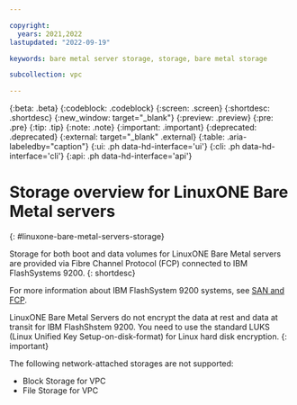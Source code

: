 ```yaml
---

copyright:
  years: 2021,2022
lastupdated: "2022-09-19"

keywords: bare metal server storage, storage, bare metal storage

subcollection: vpc

---
```


{:beta: .beta}
{:codeblock: .codeblock}
{:screen: .screen}
{:shortdesc: .shortdesc}
{:new_window: target="_blank"}
{:preview: .preview}
{:pre: .pre}
{:tip: .tip}
{:note: .note}
{:important: .important}
{:deprecated: .deprecated}
{:external: target="_blank" .external}
{:table: .aria-labeledby="caption"}
{:ui: .ph data-hd-interface='ui'}
{:cli: .ph data-hd-interface='cli'}
{:api: .ph data-hd-interface='api'}

# Storage overview for LinuxONE Bare Metal servers
{: #linuxone-bare-metal-servers-storage}

Storage for both boot and data volumes for LinuxONE Bare Metal servers are provided via Fibre Channel Protocol (FCP) connected to IBM FlashSystems 9200.
{: shortdesc}

For more information about IBM FlashSystem 9200 systems, see [SAN and FCP](https://www.ibm.com/docs/en/linux-on-systems?topic=introduction-san-fcp).

LinuxONE Bare Metal Servers do not encrypt the data at rest and data at transit for IBM FlashShstem 9200. You need to use the standard LUKS (Linux Unified Key Setup-on-disk-format) for Linux hard disk encryption.
{: important}

The following network-attached storages are not supported:

* Block Storage for VPC
* File Storage for VPC
